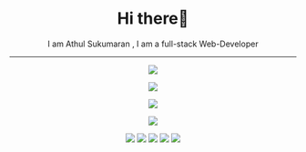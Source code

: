 <h1 align="center">
Hi there👋
</h1>
<p align="center">
 I am Athul Sukumaran , I am a full-stack Web-Developer
</p>


<hr>
<p align="center">
  <a href="https://skillicons.dev">
    <img src="https://skillicons.dev/icons?i=js,css,html,sass,react" />
  </a>
</p>

<p align="center">
  <a href="https://skillicons.dev">
    <img src="https://skillicons.dev/icons?i=java,nodejs,mongodb,mysql"/>
  </a>
</p>

<p align="center">
  <a href="https://skillicons.dev">
    <img src="https://skillicons.dev/icons?i=git,github"/>
  </a>
</p>

<p align="center">
  <a href="https://skillicons.dev">
    <img src="https://skillicons.dev/icons?i=vscode"/>
  </a>
</p>
</hr>
<p align="center">
<img src="http://github-profile-summary-cards.vercel.app/api/cards/profile-details?username=athul457&theme=solarized"/>
 <img src="http://github-profile-summary-cards.vercel.app/api/cards/repos-per-language?username=athul457&theme=solarized&exclude={exclude}">
 <img src="http://github-profile-summary-cards.vercel.app/api/cards/most-commit-language?username=athul457&theme=solarized&exclude={exclude}">
 <img src="http://github-profile-summary-cards.vercel.app/api/cards/stats?username=athul457&theme=solarized">
 <img src="https://github-profile-summary-cards.vercel.app/api/cards/productive-time?username=athul457&theme=solarized&utcOffSet=330">
</p>
